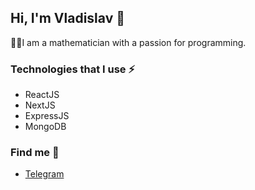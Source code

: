 ## Hi, I'm Vladislav 👋

👨‍💻I am a mathematician with a passion for programming.

### Technologies that I use ⚡
- ReactJS
- NextJS
- ExpressJS
- MongoDB

### Find me 💬
- [Telegram](https://t.me/krowker)

